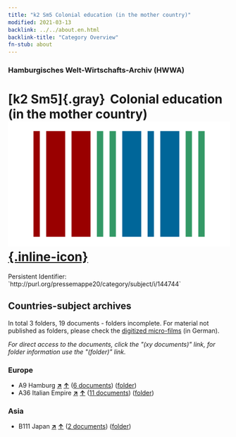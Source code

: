```yaml
---
title: "k2 Sm5 Colonial education (in the mother country)"
modified: 2021-03-13
backlink: ../../about.en.html
backlink-title: "Category Overview"
fn-stub: about
---
```


### Hamburgisches Welt-Wirtschafts-Archiv (HWWA)

# [k2 Sm5]{.gray}&#8201; Colonial education (in the mother country) &#160; [![Wikidata](/images/Wikidata-logo.svg "Wikidata"){.inline-icon}](http://www.wikidata.org/entity/Q104700198)

<div class="hint">Persistent Identifier: `http://purl.org/pressemappe20/category/subject/i/144744`</div>







## Countries-subject archives





In total 3 folders, 19 documents - folders incomplete.
For material not published as folders, please check the [digitized micro-films](/film/h1_sh.de.html) (in German).

_For direct access to the documents, click the "(xy documents)" link, for folder information use the "(folder)" link._



### Europe

- A9 Hamburg [**&nearr;**](../../../geo/i/140905/about.en.html "Hamburg (all folders)") [**&uarr;**](../../../geo/about.en.html#A9 "Country category system") (<a href="https://pm20.zbw.eu/iiifview/folder/sh/140905,144744" title="about: Hamburg : Colonial education (in the mother country)" target="_blank">6 documents</a>) ([folder](../../../../folder/sh/1409xx/140905/1447xx/144744/about.en.html))
- A36 Italian Empire [**&nearr;**](../../../geo/i/141012/about.en.html "Italian Empire (all folders)") [**&uarr;**](../../../geo/about.en.html#A36 "Country category system") (<a href="https://pm20.zbw.eu/iiifview/folder/sh/141012,144744" title="about: Italian Empire : Colonial education (in the mother country)" target="_blank">11 documents</a>) ([folder](../../../../folder/sh/1410xx/141012/1447xx/144744/about.en.html))

### Asia

- B111 Japan [**&nearr;**](../../../geo/i/141272/about.en.html "Japan (all folders)") [**&uarr;**](../../../geo/about.en.html#B111 "Country category system") (<a href="https://pm20.zbw.eu/iiifview/folder/sh/141272,144744" title="about: Japan : Colonial education (in the mother country)" target="_blank">2 documents</a>) ([folder](../../../../folder/sh/1412xx/141272/1447xx/144744/about.en.html))








